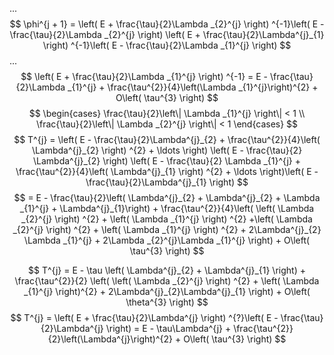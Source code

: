...
$$
\phi^{j + 1} = \left( E + \frac{\tau}{2}\Lambda _{2}^{j} \right) ^{-1}\left( E - \frac{\tau}{2}\Lambda _{2}^{j} \right) \left( E + \frac{\tau}{2}\Lambda^{j}_{1} \right) ^{-1}\left( E - \frac{\tau}{2}\Lambda _{1}^{j} \right) 
$$
...
$$
\left( E + \frac{\tau}{2}\Lambda _{1}^{j} \right) ^{-1} = E - \frac{\tau}{2}\Lambda _{1}^{j} + \frac{\tau^{2}}{4}\left(\Lambda _{1}^{j}\right)^{2} + O\left( \tau^{3} \right) 
$$
$$
\begin{cases}
\frac{\tau}{2}\left\| \Lambda _{1}^{j} \right\| < 1 \\
\frac{\tau}{2}\left\| \Lambda _{2}^{j} \right\| < 1
\end{cases}
$$
$$
T^{j} = \left( E - \frac{\tau}{2}\Lambda^{j}_{2} + \frac{\tau^{2}}{4}\left( \Lambda^{j}_{2} \right) ^{2} + \ldots \right) \left( E - \frac{\tau}{2} \Lambda^{j}_{2} \right) \left( E - \frac{\tau}{2} \Lambda _{1}^{j} + \frac{\tau^{2}}{4}\left( \Lambda^{j}_{1} \right) ^{2} + \ldots \right)\left( E - \frac{\tau}{2}\Lambda^{j}_{1} \right)
$$
$$
= E - \frac{\tau}{2}\left( \Lambda^{j}_{2} + \Lambda^{j}_{2} + \Lambda _{1}^{j} + \Lambda^{j}_{1}\right) + \frac{\tau^{2}}{4}\left( \left( \Lambda _{2}^{j} \right) ^{2} + \left( \Lambda _{1}^{j} \right) ^{2} +\left( \Lambda _{2}^{j} \right) ^{2} + \left( \Lambda _{1}^{j} \right) ^{2} + 2\Lambda^{j}_{2} \Lambda _{1}^{j} + 2\Lambda _{2}^{j}\Lambda _{1}^{j} \right) + O\left( \tau^{3} \right)  
$$

$$
T^{j} = E - \tau \left( \Lambda^{j}_{2} + \Lambda^{j}_{1} \right) + \frac{\tau^{2}}{2} \left( \left( \Lambda _{2}^{j} \right) ^{2} + \left( \Lambda _{1}^{j} \right)^{2} + 2\Lambda^{j}_{2}\Lambda^{j}_{1}  \right) + O\left( \theta^{3} \right)
$$
$$
T^{j} = \left( E + \frac{\tau}{2}\Lambda^{j} \right) ^{?}\left( E - \frac{\tau}{2}\Lambda^{j} \right) = E - \tau\Lambda^{j} + \frac{\tau^{2}}{2}\left(\Lambda^{j}\right)^{2} + O\left( \tau^{3} \right) 
$$
